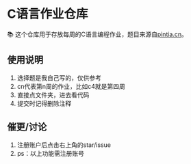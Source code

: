 # C语言作业仓库

📚 这个仓库用于存放每周的C语言编程作业，题目来源自[pintia.cn](https://pintia.cn)。

## 使用说明

1. 选择题是我自己写的，仅供参考
2. cn代表第n周的作业，比如c4就是第四周
3. 直接点文件夹，进去看代码
4. 提交时记得删除注释


## 催更/讨论
1. 注册账户后点击右上角的star/issue
2. ps：以上功能需注册账号